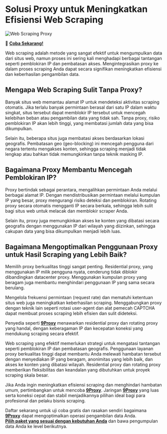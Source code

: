 # Solusi Proxy untuk Meningkatkan Efisiensi Web Scraping  

![Web Scraping Proxy](https://blog-api.hidemyacc.com/posts/content/images/l5jg4rsuhjn4mlcyyy81wfmg0scdvl3spxgf3qd0evii2acko35dqmt4mbxdmhsxcz6a.jpg)

🌱 [**Coba Sekarang!**](https://9proxyofficial.short.gy/github-pricing-nathan275)

Web scraping adalah metode yang sangat efektif untuk mengumpulkan data dari situs web, namun proses ini sering kali menghadapi berbagai tantangan seperti pemblokiran IP dan pembatasan akses. Mengintegrasikan proxy ke dalam proses scraping Anda dapat secara signifikan meningkatkan efisiensi dan keberhasilan pengambilan data.

## Mengapa Web Scraping Sulit Tanpa Proxy?

Banyak situs web memantau alamat IP untuk mendeteksi aktivitas scraping otomatis. Jika terlalu banyak permintaan berasal dari satu IP dalam waktu singkat, situs tersebut dapat memblokir IP tersebut untuk mencegah kelebihan beban atau pengambilan data yang tidak sah. Tanpa proxy, risiko pemblokiran IP akan lebih tinggi, yang membatasi jumlah data yang bisa dikumpulkan.

Selain itu, beberapa situs juga membatasi akses berdasarkan lokasi geografis. Pembatasan geo (geo-blocking) ini mencegah pengguna dari negara tertentu mengakses konten, sehingga scraping menjadi tidak lengkap atau bahkan tidak memungkinkan tanpa teknik masking IP.

## Bagaimana Proxy Membantu Mencegah Pemblokiran IP?

Proxy bertindak sebagai perantara, mengalihkan permintaan Anda melalui berbagai alamat IP. Dengan mendistribusikan permintaan melalui kumpulan IP yang besar, proxy mengurangi risiko deteksi dan pemblokiran. Rotating proxy secara otomatis mengganti IP secara berkala, sehingga lebih sulit bagi situs web untuk melacak dan memblokir scraper Anda.

Selain itu, proxy juga memungkinkan akses ke konten yang dibatasi secara geografis dengan menggunakan IP dari wilayah yang diizinkan, sehingga cakupan data yang bisa dikumpulkan menjadi lebih luas.

## Bagaimana Mengoptimalkan Penggunaan Proxy untuk Hasil Scraping yang Lebih Baik?

Memilih proxy berkualitas tinggi sangat penting. Residential proxy, yang menggunakan IP milik pengguna nyata, cenderung tidak diblokir dibandingkan datacenter proxy. Menggunakan kumpulan proxy yang beragam juga membantu menghindari penggunaan IP yang sama secara berulang.

Mengelola frekuensi permintaan (request rate) dan mematuhi ketentuan situs web juga meningkatkan keberhasilan scraping. Menggabungkan proxy dengan teknik lain seperti rotasi user-agent dan alat pemecah CAPTCHA dapat membuat proses scraping lebih efisien dan sulit dideteksi.

Penyedia seperti [**9Proxy**](https://9proxyofficial.short.gy/github-homepage-nathan275) menawarkan residential proxy dan rotating proxy yang handal, dengan keberagaman IP dan kecepatan koneksi yang mendukung scraping secara efektif.

Web scraping yang efektif memerlukan strategi untuk mengatasi tantangan seperti pemblokiran IP dan pembatasan geografis. Penggunaan layanan proxy berkualitas tinggi dapat membantu Anda melewati hambatan tersebut dengan menyediakan IP yang beragam, anonimitas yang lebih baik, dan akses ke konten yang dibatasi wilayah. Residential proxy dan rotating proxy memberikan fleksibilitas dan keandalan yang dibutuhkan untuk proyek scraping skala besar.

Jika Anda ingin meningkatkan efisiensi scraping dan menghindari hambatan umum, pertimbangkan untuk mencoba [**9Proxy**](https://9proxyofficial.short.gy/github-homepage-nathan275). Jaringan [**9Proxy**](https://9proxyofficial.short.gy/github-homepage-nathan275) yang luas serta koneksi cepat dan stabil menjadikannya pilihan ideal bagi para profesional dan pelaku bisnis scraping.

Daftar sekarang untuk uji coba gratis dan rasakan sendiri bagaimana [**9Proxy**](https://9proxyofficial.short.gy/github-homepage-nathan275) dapat mengoptimalkan operasi pengambilan data Anda.  
[**Pilih paket yang sesuai dengan kebutuhan Anda**](https://9proxyofficial.short.gy/github-pricing-nathan275) dan bawa pengumpulan data Anda ke level berikutnya.
